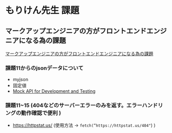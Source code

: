 # もりけん先生 課題

## マークアップエンジニアの方がフロントエンドエンジニアになる為の課題

[マークアップエンジニアの方がフロントエンドエンジニアになる為の課題
](https://github.com/kenmori/handsonFrontend/blob/master/work/markup/1.md#%E3%83%9E%E3%83%BC%E3%82%AF%E3%82%A2%E3%83%83%E3%83%97%E3%82%A8%E3%83%B3%E3%82%B8%E3%83%8B%E3%82%A2%E3%81%AE%E6%96%B9%E3%81%8C%E3%83%95%E3%83%AD%E3%83%B3%E3%83%88%E3%82%A8%E3%83%B3%E3%83%89%E3%82%A8%E3%83%B3%E3%82%B8%E3%83%8B%E3%82%A2%E3%81%AB%E3%81%AA%E3%82%8B%E7%82%BA%E3%81%AE%E8%AA%B2%E9%A1%8C)

### 課題11からのjsonデータについて
- myjson
- 固定値
- [Mock API for Development and Testing
](https://mocki.io/)

### 課題11~15 (404などのサーバーエラーのみを返す。エラーハンドリングの動作確認で便利 )
- https://httpstat.us/ (使用方法 → `fetch(”https://httpstat.us/404"`)
)
